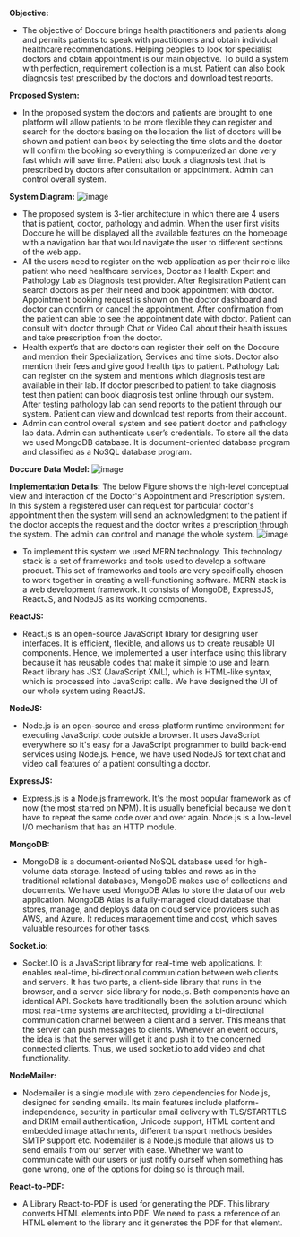 **Objective:**

* The objective of Doccure brings health practitioners and patients along and permits patients to speak with practitioners and obtain individual healthcare recommendations. Helping peoples to look for specialist doctors and obtain appointment is our main objective.
To build a system with perfection, requirement collection is a must. Patient can also book diagnosis test prescribed by the doctors and download test reports.

**Proposed System:**

* In the proposed system the doctors and patients are brought to one platform will allow patients to be more flexible they can register and search for the doctors basing on the location the list of doctors will be shown and patient can book by selecting the time slots and the doctor will confirm the booking so everything is computerized an done very fast which will save time. Patient also book a diagnosis test that is prescribed by doctors after consultation or appointment. Admin can control overall system.

**System Diagram:**
![image](https://github.com/vivekkal/DoccureWeb/assets/45705158/4a99ccdc-aa72-400a-9c53-ec94c5538e6d)
* The proposed system is 3-tier architecture in which there are 4 users that is patient, doctor, pathology and admin. When the user first visits Doccure he will be displayed all the available features on the homepage with a navigation bar that would navigate the user to different sections of the web app.
* All the users need to register on the web application as per their role like patient who need healthcare services, Doctor as Health Expert and Pathology Lab as Diagnosis test provider. After Registration Patient can search doctors as per their need and book appointment with doctor. Appointment booking request is shown on the doctor dashboard and doctor can confirm or cancel the appointment. After confirmation from the patient can able to see the appointment date with doctor. Patient can consult with doctor through Chat or Video Call about their health issues and take prescription from the doctor.
* Health expert’s that are doctors can register their self on the Doccure and mention their Specialization, Services and time slots. Doctor also mention their fees and give good health tips to patient. Pathology Lab can register on the system and mentions which diagnosis test are available in their lab. If doctor prescribed to patient to take diagnosis test then patient can book diagnosis test online through our system. After testing pathology lab can send reports to the patient through our system. Patient can view and download test reports from their account.
* Admin can control overall system and see patient doctor and pathology lab data. Admin can authenticate user’s credentials. To store all the data we used MongoDB database. It is document-oriented database program and classified as a NoSQL database program.

**Doccure Data Model:**
![image](https://github.com/vivekkal/DoccureWeb/assets/45705158/32583ece-fe0d-4f74-aed8-bfc9b689ac72)

**Implementation Details:**
The below Figure shows the high-level conceptual view and interaction of the Doctor's Appointment and Prescription system. In this system a registered user can request for particular doctor's appointment then the system will send an acknowledgment to the patient if the doctor accepts the request and the doctor writes a prescription through the system. The admin can control and manage the whole system.
![image](https://github.com/vivekkal/DoccureWeb/assets/45705158/f187247a-e058-4cf3-b0df-096969bcc867)

* To implement this system we used MERN technology. This technology stack is a set of frameworks and tools used to develop a software product. This set of frameworks and tools are very specifically chosen to work together in creating a well-functioning software. MERN stack is a web development framework. It consists of MongoDB, ExpressJS, ReactJS, and NodeJS as its working components.

**ReactJS:**
* React.js is an open-source JavaScript library for designing user interfaces. It is efficient, flexible, and allows us to create reusable UI components. Hence, we implemented a user interface using this library because it has reusable codes that make it simple to use and learn. React library has JSX (JavaScript XML), which is HTML-like syntax, which is processed into JavaScript calls. We have designed the UI of our whole system using ReactJS.
  
**NodeJS:**
* Node.js is an open-source and cross-platform runtime environment for executing JavaScript code outside a browser. It uses JavaScript everywhere so it's easy for a JavaScript programmer to build back-end services using Node.js. Hence, we have used NodeJS for text chat and video call features of a patient consulting a doctor.
  
**ExpressJS:**
* Express.js is a Node.js framework. It's the most popular framework as of now (the most starred on NPM). It is usually beneficial because we don't have to repeat the same code over and over again. Node.js is a low-level I/O mechanism that has an HTTP module.
  
**MongoDB:**
* MongoDB is a document-oriented NoSQL database used for high-volume data storage. Instead of using tables and rows as in the traditional relational databases, MongoDB makes use of collections and documents. We have used MongoDB Atlas to store the data of our web application. MongoDB Atlas is a fully-managed cloud database that stores, manage, and deploys data on cloud service providers such as AWS, and Azure. It reduces management time and cost, which saves valuable resources for other tasks.
  
**Socket.io:** 
* Socket.IO is a JavaScript library for real-time web applications. It enables real-time, bi-directional communication between web clients and servers. It has two parts, a client-side library that runs in the browser, and a server-side library for node.js. Both components have an identical API. Sockets have traditionally been the solution around which most real-time systems are architected, providing a bi-directional communication channel between a client and a server. This means that the server can push messages to clients. Whenever an event occurs, the idea is that the server will get it and push it to the concerned connected clients. Thus, we used socket.io to add video and chat functionality.
  
**NodeMailer:** 
* Nodemailer is a single module with zero dependencies for Node.js, designed for sending emails. Its main features include platform-independence, security in particular email delivery with TLS/STARTTLS and DKIM email authentication, Unicode support, HTML content and embedded image attachments, different transport methods besides SMTP support etc. Nodemailer is a Node.js module that allows us to send emails from our server with ease. Whether we want to communicate with our users or just notify ourself when something has gone wrong, one of the options for doing so is through mail.
  
**React-to-PDF:** 
* A Library React-to-PDF is used for generating the PDF. This library converts HTML elements into PDF. We need to pass a reference of an HTML element to the library and it generates the PDF for that element.


